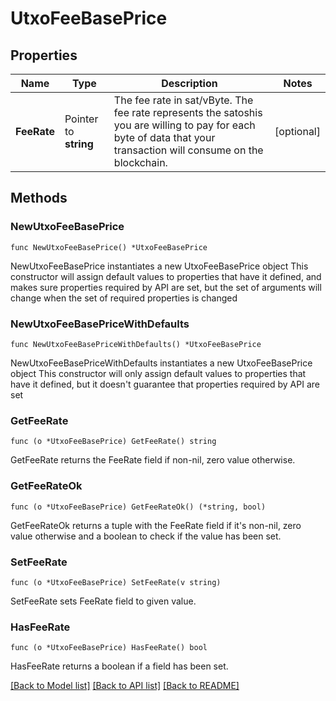 # UtxoFeeBasePrice

## Properties

Name | Type | Description | Notes
------------ | ------------- | ------------- | -------------
**FeeRate** | Pointer to **string** | The fee rate in sat/vByte. The fee rate represents the satoshis you are willing to pay for each byte of data that your transaction will consume on the blockchain. | [optional] 

## Methods

### NewUtxoFeeBasePrice

`func NewUtxoFeeBasePrice() *UtxoFeeBasePrice`

NewUtxoFeeBasePrice instantiates a new UtxoFeeBasePrice object
This constructor will assign default values to properties that have it defined,
and makes sure properties required by API are set, but the set of arguments
will change when the set of required properties is changed

### NewUtxoFeeBasePriceWithDefaults

`func NewUtxoFeeBasePriceWithDefaults() *UtxoFeeBasePrice`

NewUtxoFeeBasePriceWithDefaults instantiates a new UtxoFeeBasePrice object
This constructor will only assign default values to properties that have it defined,
but it doesn't guarantee that properties required by API are set

### GetFeeRate

`func (o *UtxoFeeBasePrice) GetFeeRate() string`

GetFeeRate returns the FeeRate field if non-nil, zero value otherwise.

### GetFeeRateOk

`func (o *UtxoFeeBasePrice) GetFeeRateOk() (*string, bool)`

GetFeeRateOk returns a tuple with the FeeRate field if it's non-nil, zero value otherwise
and a boolean to check if the value has been set.

### SetFeeRate

`func (o *UtxoFeeBasePrice) SetFeeRate(v string)`

SetFeeRate sets FeeRate field to given value.

### HasFeeRate

`func (o *UtxoFeeBasePrice) HasFeeRate() bool`

HasFeeRate returns a boolean if a field has been set.


[[Back to Model list]](../README.md#documentation-for-models) [[Back to API list]](../README.md#documentation-for-api-endpoints) [[Back to README]](../README.md)


